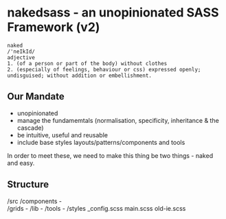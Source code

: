 # nakedsass - an unopinionated SASS Framework (v2)

	naked
	/'neIkId/
	adjective
	1. (of a person or part of the body) without clothes
	2. (especially of feelings, behaviour or css) expressed openly; undisguised; without addition or embellishment.
	

## Our Mandate

* unopinionated
* manage the fundamemtals (normalisation, specificity, inheritance & the cascade) 
* be intuitive, useful and reusable
* include base styles layouts/patterns/components and tools

In order to meet these, we need to make this thing be two things - naked and easy.

## Structure

/src
	/components - 		
	/grids - 
	/lib - 
	/tools - 
/styles
_config.scss
main.scss
old-ie.scss
